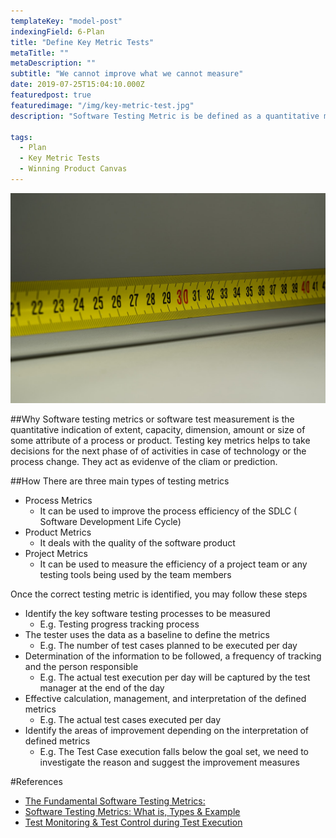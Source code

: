 ```yaml
---
templateKey: "model-post"
indexingField: 6-Plan
title: "Define Key Metric Tests"
metaTitle: ""
metaDescription: ""
subtitle: "We cannot improve what we cannot measure"
date: 2019-07-25T15:04:10.000Z
featuredpost: true
featuredimage: "/img/key-metric-test.jpg"
description: "Software Testing Metric is be defined as a quantitative measure that helps to estimate the progress, quality, and health of a software testing effort. A Metric defines in quantitative terms the degree to which a system, system component, or process possesses a given attribute. The ideal example to understand metrics would be a weekly mileage of a car compared to its ideal mileage recommended by the manufacturer."

tags:
  - Plan
  - Key Metric Tests
  - Winning Product Canvas
---
```


![Key Metrics Testing](/img/key-metric-test.jpg)

##Why
Software testing metrics or software test measurement is the quantitative indication of extent, capacity, dimension, amount or size of some attribute of a process or product. Testing key metrics helps to take decisions for the next phase of of activities in case of technology or the process change. They act as evidenve of the cliam or prediction.

##How
There are three main types of testing metrics

- Process Metrics
  - It can be used to improve the process efficiency of the SDLC ( Software Development Life Cycle)
- Product Metrics
  - It deals with the quality of the software product
- Project Metrics
  - It can be used to measure the efficiency of a project team or any testing tools being used by the team members

Once the correct testing metric is identified, you may follow these steps

- Identify the key software testing processes to be measured
  - E.g. Testing progress tracking process
- The tester uses the data as a baseline to define the metrics
  - E.g. The number of test cases planned to be executed per day
- Determination of the information to be followed, a frequency of tracking and the person responsible
  - E.g. The actual test execution per day will be captured by the test manager at the end of the day
- Effective calculation, management, and interpretation of the defined metrics
  - E.g. The actual test cases executed per day
- Identify the areas of improvement depending on the interpretation of defined metrics
  - E.g. The Test Case execution falls below the goal set, we need to investigate the reason and suggest the improvement measures

#References

- [The Fundamental Software Testing Metrics:](https://www.thinksys.com/qa-testing/software-testing-metrics-kpis/)
- [Software Testing Metrics: What is, Types & Example](https://www.guru99.com/software-testing-metrics-complete-tutorial.html#6)
- [Test Monitoring & Test Control during Test Execution](https://www.guru99.com/how-you-can-achieve-project-goals-through-test-monitoring-control.html)
